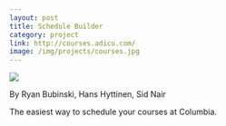 ```yaml
---
layout: post
title: Schedule Builder
category: project
link: http://courses.adicu.com/
image: /img/projects/courses.jpg
---
```


<div class="project-image">
<a href="{{ page.link }}"><img src="{{ page.image }}" /></a>
</div>

<div class="project-description">
<p>By Ryan Bubinski, Hans Hyttinen, Sid Nair</p>

<p>The easiest way to schedule your courses at Columbia.</p>
</div>
